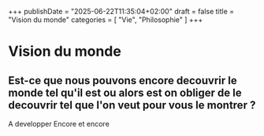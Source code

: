 +++
publishDate = "2025-06-22T11:35:04+02:00"
draft = false
title = "Vision du monde"
categories = [ "Vie", "Philosophie" ]
+++
# Vision du monde

## Est-ce que nous pouvons encore decouvrir le monde tel qu'il est ou alors est on obliger de le decouvrir tel que l'on veut pour vous le montrer ?

A developper
Encore et encore
